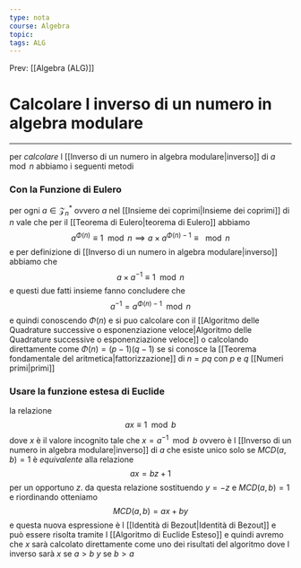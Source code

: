 ```yaml
---
type: nota
course: Algebra
topic: 
tags: ALG
---
```


Prev: [[Algebra (ALG)]]

# Calcolare l inverso di un numero in algebra modulare
---
per _calcolare_ l [[Inverso di un numero in algebra modulare|inverso]] di $a\mod n$ abbiamo i seguenti metodi 

### Con la Funzione di Eulero
per ogni $a\in \mathcal{Z}_{n}^{*}$ ovvero $a$ nel [[Insieme dei coprimi|Insieme dei coprimi]] di $n$
vale che per il [[Teorema di Eulero|teorema di Eulero]] abbiamo 
$$a^{\Phi(n)}  \equiv 1 \mod n\implies a \times a^{\Phi(n)-1} \equiv \mod n$$
e per definizione di [[Inverso di un numero in algebra modulare|inverso]] abbiamo che 
$$a\times a^{-1} \equiv 1 \mod n$$
e questi due fatti insieme fanno concludere che 
$$a^{ -1}=a^{\Phi(n)-1} \mod n$$
e quindi conoscendo $\Phi(n)$ e si puo calcolare con il [[Algoritmo delle Quadrature successive o esponenziazione veloce|Algoritmo delle Quadrature successive o esponenziazione veloce]] o calcolando direttamente come $\Phi(n)=(p-1)(q-1)$ se si conosce la [[Teorema fondamentale del aritmetica|fattorizzazione]] di $n=pq$ con $p$ e $q$ [[Numeri primi|primi]] 


### Usare la funzione  estesa di Euclide
la relazione $$ax \equiv 1 \mod b$$dove $x$ è il valore incognito tale che $x = a^{-1} \mod b$  ovvero è l [[Inverso di un numero in algebra modulare|inverso]] di $a$ che esiste unico solo se $MCD(a,b)=1$
è _equivalente_ alla relazione
$$ax =bz+1$$per un opportuno $z$.
da questa relazione sostituendo $y=-z$ e $MCD(a,b)=1$  e riordinando otteniamo $$MCD(a,b)=ax+by $$
 e questa nuova espressione è l [[Identità di Bezout|Identità di Bezout]] e può essere risolta tramite l [[Algoritmo di Euclide Esteso]] e quindi avremo che $x$ sarà calcolato direttamente come uno dei risultati del algoritmo dove l inverso sarà
 $x$ se $a>b$
 $y$ se $b>a$
 